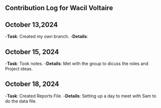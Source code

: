 ## Contribution Log for Wacil Voltaire

## October 13,2024

-**Task**: Created my own branch. 
-**Details**: 

## October 15, 2024

-**Task**: Took notes. 
-**Details**: Met with the group to dicuss the roles and Project ideas. 

## October 18, 2024
-**Task**: Created Reports File. 
-**Details**: Setting up a day to meet with Sam to do the data file.
